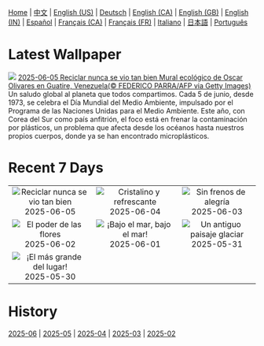 [Home](../README.md) | [中文](zh-CN.md) | [English (US)](en-US.md) | [Deutsch](de-DE.md) | [English (CA)](en-CA.md) | [English (GB)](en-GB.md) | [English (IN)](en-IN.md) | [Español](es-ES.md) | [Français (CA)](fr-CA.md) | [Français (FR)](fr-FR.md) | [Italiano](it-IT.md) | [日本語](ja-JP.md) | [Português](pt-BR.md)

# Latest Wallpaper
![](https://www.bing.com/th?id=OHR.OlivaresMural_ES-ES7218911366_UHD.jpg)
[2025-06-05 Reciclar nunca se vio tan bien Mural ecológico de Oscar Olivares en Guatire, Venezuela(© FEDERICO PARRA/AFP via Getty Images)](https://www.bing.com/th?id=OHR.OlivaresMural_ES-ES7218911366_UHD.jpg)
Un saludo global al planeta que todos compartimos. Cada 5 de junio, desde 1973, se celebra el Día Mundial del Medio Ambiente, impulsado por el Programa de las Naciones Unidas para el Medio Ambiente. Este año, con Corea del Sur como país anfitrión, el foco está en frenar la contaminación por plásticos, un problema que afecta desde los océanos hasta nuestros propios cuerpos, donde ya se han encontrado microplásticos.

# Recent 7 Days
|  |  |  |
|:---:|:---:|:---:|
| ![](https://www.bing.com/th?id=OHR.OlivaresMural_ES-ES7218911366_400x240.jpg "Reciclar nunca se vio tan bien") 2025-06-05 | ![](https://www.bing.com/th?id=OHR.CalaLuna_ES-ES6894495288_400x240.jpg "Cristalino y refrescante") 2025-06-04 | ![](https://www.bing.com/th?id=OHR.BicyclesUtrecht_ES-ES6764492032_400x240.jpg "Sin frenos de alegría") 2025-06-03 |
| ![](https://www.bing.com/th?id=OHR.EchinaceaButterfly_ES-ES6329084814_400x240.jpg "El poder de las flores") 2025-06-02 | ![](https://www.bing.com/th?id=OHR.GrandeTerreReef_ES-ES6037163646_400x240.jpg "¡Bajo el mar, bajo el mar!") 2025-06-01 | ![](https://www.bing.com/th?id=OHR.SwedenReserve_ES-ES5600233708_400x240.jpg "Un antiguo paisaje glaciar") 2025-05-31 |
| ![](https://www.bing.com/th?id=OHR.CanaryIslandDay_ES-ES5813844536_400x240.jpg "¡El más grande del lugar!") 2025-05-30 |  |  |

# History
[2025-06](../archives/wallpaper/es-ES/w_2025_06.md) | [2025-05](../archives/wallpaper/es-ES/w_2025_05.md) | [2025-04](../archives/wallpaper/es-ES/w_2025_04.md) | [2025-03](../archives/wallpaper/es-ES/w_2025_03.md) | [2025-02](../archives/wallpaper/es-ES/w_2025_02.md)
